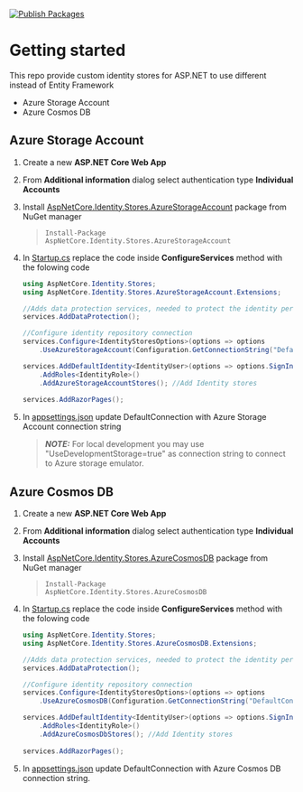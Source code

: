 [![Publish Packages](https://github.com/faresamr/AspNetCore.Identity.Stores/actions/workflows/AspNetCore.Identity.Stores-publish.yml/badge.svg)](https://github.com/faresamr/AspNetCore.Identity.Stores/actions/workflows/AspNetCore.Identity.Stores-publish.yml)

# Getting started
This repo provide custom identity stores for ASP.NET to use different instead of Entity Framework
- Azure Storage Account
- Azure Cosmos DB

## Azure Storage Account
1. Create a new **ASP.NET Core Web App**
2. From **Additional information** dialog select authentication type **Individual Accounts**
3. Install [AspNetCore.Identity.Stores.AzureStorageAccount](https://www.nuget.org/packages/AspNetCore.Identity.Stores.AzureStorageAccount/) package from NuGet manager
    > <code>Install-Package AspNetCore.Identity.Stores.AzureStorageAccount</code>
4. In [Startup.cs](AspNetCore.Identity.Stores/SampleWebApplication/Startup.cs#L27) replace the code inside **ConfigureServices** method with the folowing code
    ```csharp
    using AspNetCore.Identity.Stores;
    using AspNetCore.Identity.Stores.AzureStorageAccount.Extensions;
    ```  
    
    ```csharp
    //Adds data protection services, needed to protect the identity personal data
    services.AddDataProtection();

    //Configure identity repository connection
    services.Configure<IdentityStoresOptions>(options => options
        .UseAzureStorageAccount(Configuration.GetConnectionString("DefaultConnection")));

    services.AddDefaultIdentity<IdentityUser>(options => options.SignIn.RequireConfirmedAccount = true)
        .AddRoles<IdentityRole>()
        .AddAzureStorageAccountStores(); //Add Identity stores
        
    services.AddRazorPages();
    ```  
5. In [appsettings.json](AspNetCore.Identity.Stores/SampleWebApplication/appsettings.json) update DefaultConnection with Azure Storage Account connection string
    > **_NOTE:_**  For local development you may use "UseDevelopmentStorage=true" as connection string to connect to Azure storage emulator.

## Azure Cosmos DB
1. Create a new **ASP.NET Core Web App**
2. From **Additional information** dialog select authentication type **Individual Accounts**
3. Install [AspNetCore.Identity.Stores.AzureCosmosDB](https://www.nuget.org/packages/AspNetCore.Identity.Stores.AzureCosmosDB/) package from NuGet manager
    > <code>Install-Package AspNetCore.Identity.Stores.AzureCosmosDB</code>
4. In [Startup.cs](AspNetCore.Identity.Stores/SampleWebApplication/Startup.cs#L27) replace the code inside **ConfigureServices** method with the folowing code
    ```csharp
    using AspNetCore.Identity.Stores;
    using AspNetCore.Identity.Stores.AzureCosmosDB.Extensions;
    ```  
    
    ```csharp
    //Adds data protection services, needed to protect the identity personal data
    services.AddDataProtection();

    //Configure identity repository connection
    services.Configure<IdentityStoresOptions>(options => options
        .UseAzureCosmosDB(Configuration.GetConnectionString("DefaultConnection"), "MyDatabase"));

    services.AddDefaultIdentity<IdentityUser>(options => options.SignIn.RequireConfirmedAccount = true)
        .AddRoles<IdentityRole>()
        .AddAzureCosmosDbStores(); //Add Identity stores
        
    services.AddRazorPages();
    ```  
5. In [appsettings.json](AspNetCore.Identity.Stores/SampleWebApplication/appsettings.json) update DefaultConnection with Azure Cosmos DB connection string.

